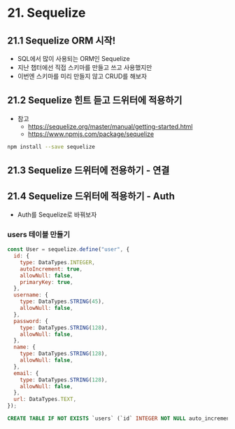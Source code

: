 # 21. Sequelize

## 21.1 Sequelize ORM 시작!

- SQL에서 많이 사용되는 ORM인 Sequelize
- 지난 챕터에선 직접 스키마를 만들고 쓰고 사용했지만
- 이번엔 스키마를 미리 만들지 않고 CRUD를 해보자

## 21.2 Sequelize 힌트 듣고 드위터에 적용하기

- 참고
  - https://sequelize.org/master/manual/getting-started.html
  - https://www.npmjs.com/package/sequelize

```bash
npm install --save sequelize
```

## 21.3 Sequelize 드위터에 전용하기 - 연결

## 21.4 Sequelize 드위터에 적용하기 - Auth

- Auth를 Sequelize로 바꿔보자

### users 테이블 만들기

```js
const User = sequelize.define("user", {
  id: {
    type: DataTypes.INTEGER,
    autoIncrement: true,
    allowNull: false,
    primaryKey: true,
  },
  username: {
    type: DataTypes.STRING(45),
    allowNull: false,
  },
  password: {
    type: DataTypes.STRING(128),
    allowNull: false,
  },
  name: {
    type: DataTypes.STRING(128),
    allowNull: false,
  },
  email: {
    type: DataTypes.STRING(128),
    allowNull: false,
  },
  url: DataTypes.TEXT,
});
```

```sql
CREATE TABLE IF NOT EXISTS `users` (`id` INTEGER NOT NULL auto_increment , `username` VARCHAR(45) NOT NULL, `password` VARCHAR(128) NOT NULL, `name` VARCHAR(128) NOT NULL, `email` VARCHAR(128) NOT NULL, `url` TEXT, `createdAt` DATETIME NOT NULL, `updatedAt` DATETIME NOT NULL, PRIMARY KEY (`id`)) ENGINE=InnoDB;
```
